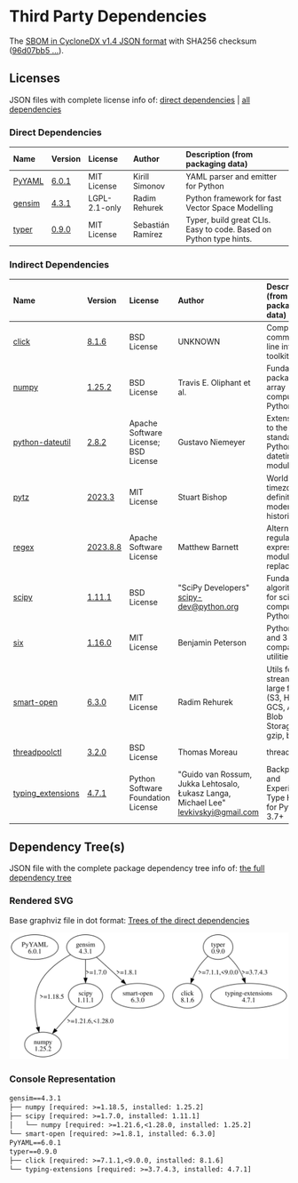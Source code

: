 # Third Party Dependencies

<!--[[[fill sbom_sha256()]]]-->
The [SBOM in CycloneDX v1.4 JSON format](https://git.sr.ht/~sthagen/limitys/blob/default/sbom/cdx.json) with SHA256 checksum ([96d07bb5 ...](https://git.sr.ht/~sthagen/limitys/blob/default/sbom/cdx.json.sha256 "sha256:96d07bb5e18efec55d22e388062b717bf960a5386b7fc53194ba7336a12881c9")).
<!--[[[end]]] (checksum: 9e4ad68b0622a73e63c13e7d34df5a35)-->
## Licenses 

JSON files with complete license info of: [direct dependencies](direct-dependency-licenses.json) | [all dependencies](all-dependency-licenses.json)

### Direct Dependencies

<!--[[[fill direct_dependencies_table()]]]-->
| Name                                       | Version                                         | License       | Author            | Description (from packaging data)                                  |
|:-------------------------------------------|:------------------------------------------------|:--------------|:------------------|:-------------------------------------------------------------------|
| [PyYAML](https://pyyaml.org/)              | [6.0.1](https://pypi.org/project/PyYAML/6.0.1/) | MIT License   | Kirill Simonov    | YAML parser and emitter for Python                                 |
| [gensim](http://radimrehurek.com/gensim)   | [4.3.1](https://pypi.org/project/gensim/4.3.1/) | LGPL-2.1-only | Radim Rehurek     | Python framework for fast Vector Space Modelling                   |
| [typer](https://github.com/tiangolo/typer) | [0.9.0](https://pypi.org/project/typer/0.9.0/)  | MIT License   | Sebastián Ramírez | Typer, build great CLIs. Easy to code. Based on Python type hints. |
<!--[[[end]]] (checksum: 1d34d7add94a85ea1ed0d03582907c57)-->

### Indirect Dependencies

<!--[[[fill indirect_dependencies_table()]]]-->
| Name                                                             | Version                                                    | License                              | Author                                                                                | Description (from packaging data)                                                 |
|:-----------------------------------------------------------------|:-----------------------------------------------------------|:-------------------------------------|:--------------------------------------------------------------------------------------|:----------------------------------------------------------------------------------|
| [click](https://palletsprojects.com/p/click/)                    | [8.1.6](https://pypi.org/project/click/8.1.6/)             | BSD License                          | UNKNOWN                                                                               | Composable command line interface toolkit                                         |
| [numpy](https://www.numpy.org)                                   | [1.25.2](https://pypi.org/project/numpy/1.25.2/)           | BSD License                          | Travis E. Oliphant et al.                                                             | Fundamental package for array computing in Python                                 |
| [python-dateutil](https://github.com/dateutil/dateutil)          | [2.8.2](https://pypi.org/project/python-dateutil/2.8.2/)   | Apache Software License; BSD License | Gustavo Niemeyer                                                                      | Extensions to the standard Python datetime module                                 |
| [pytz](http://pythonhosted.org/pytz)                             | [2023.3](https://pypi.org/project/pytz/2023.3/)            | MIT License                          | Stuart Bishop                                                                         | World timezone definitions, modern and historical                                 |
| [regex](https://github.com/mrabarnett/mrab-regex)                | [2023.8.8](https://pypi.org/project/regex/2023.8.8/)       | Apache Software License              | Matthew Barnett                                                                       | Alternative regular expression module, to replace re.                             |
| [scipy](https://scipy.org/)                                      | [1.11.1](https://pypi.org/project/scipy/1.11.1/)           | BSD License                          | "SciPy Developers" <scipy-dev@python.org>                                             | Fundamental algorithms for scientific computing in Python                         |
| [six](https://github.com/benjaminp/six)                          | [1.16.0](https://pypi.org/project/six/1.16.0/)             | MIT License                          | Benjamin Peterson                                                                     | Python 2 and 3 compatibility utilities                                            |
| [smart-open](https://github.com/piskvorky/smart_open)            | [6.3.0](https://pypi.org/project/smart-open/6.3.0/)        | MIT License                          | Radim Rehurek                                                                         | Utils for streaming large files (S3, HDFS, GCS, Azure Blob Storage, gzip, bz2...) |
| [threadpoolctl](https://github.com/joblib/threadpoolctl)         | [3.2.0](https://pypi.org/project/threadpoolctl/3.2.0/)     | BSD License                          | Thomas Moreau                                                                         | threadpoolctl                                                                     |
| [typing_extensions](https://github.com/python/typing_extensions) | [4.7.1](https://pypi.org/project/typing_extensions/4.7.1/) | Python Software Foundation License   | "Guido van Rossum, Jukka Lehtosalo, Łukasz Langa, Michael Lee" <levkivskyi@gmail.com> | Backported and Experimental Type Hints for Python 3.7+                            |
<!--[[[end]]] (checksum: 67ea000c43cabd95e918733881b23bcf)-->

## Dependency Tree(s)

JSON file with the complete package dependency tree info of: [the full dependency tree](package-dependency-tree.json)

### Rendered SVG

Base graphviz file in dot format: [Trees of the direct dependencies](package-dependency-tree.dot.txt)

<img src="./package-dependency-tree.svg" alt="Trees of the direct dependencies" title="Trees of the direct dependencies"/>

### Console Representation

<!--[[[fill dependency_tree_console_text()]]]-->
````console
gensim==4.3.1
├── numpy [required: >=1.18.5, installed: 1.25.2]
├── scipy [required: >=1.7.0, installed: 1.11.1]
│   └── numpy [required: >=1.21.6,<1.28.0, installed: 1.25.2]
└── smart-open [required: >=1.8.1, installed: 6.3.0]
PyYAML==6.0.1
typer==0.9.0
├── click [required: >=7.1.1,<9.0.0, installed: 8.1.6]
└── typing-extensions [required: >=3.7.4.3, installed: 4.7.1]
````
<!--[[[end]]] (checksum: 83f85f05902bc0f117874503c158015a)-->
